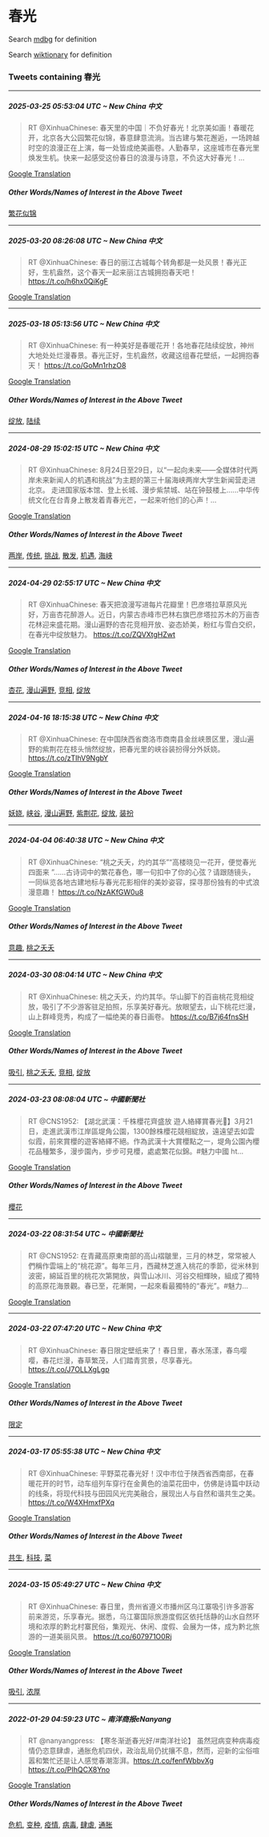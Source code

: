 # 春光

Search [mdbg](https://www.mdbg.net/chinese/dictionary?page=worddict&wdrst=0&wdqb=春光) for definition

Search [wiktionary](https://en.wiktionary.org/wiki/春光) for definition

### Tweets containing 春光

___
##### 2025-03-25 05:53:04 UTC ~ New China 中文
> RT @XinhuaChinese: 春天里的中国｜不负好春光！北京美如画！春暖花开，北京各大公园繁花似锦，春意肆意流淌。当古建与繁花邂逅，一场跨越时空的浪漫正在上演，每一处皆成绝美画卷。人勤春早，这座城市在春光里焕发生机。快来一起感受这份春日的浪漫与诗意，不负这大好春光！…

[Google Translation](https://translate.google.com/?hi=en&tab=TT&sl=zh-CN&tl=en&op=translate&text=RT+%40XinhuaChinese%3A+%E6%98%A5%E5%A4%A9%E9%87%8C%E7%9A%84%E4%B8%AD%E5%9B%BD%EF%BD%9C%E4%B8%8D%E8%B4%9F%E5%A5%BD%E6%98%A5%E5%85%89%EF%BC%81%E5%8C%97%E4%BA%AC%E7%BE%8E%E5%A6%82%E7%94%BB%EF%BC%81%E6%98%A5%E6%9A%96%E8%8A%B1%E5%BC%80%EF%BC%8C%E5%8C%97%E4%BA%AC%E5%90%84%E5%A4%A7%E5%85%AC%E5%9B%AD%E7%B9%81%E8%8A%B1%E4%BC%BC%E9%94%A6%EF%BC%8C%E6%98%A5%E6%84%8F%E8%82%86%E6%84%8F%E6%B5%81%E6%B7%8C%E3%80%82%E5%BD%93%E5%8F%A4%E5%BB%BA%E4%B8%8E%E7%B9%81%E8%8A%B1%E9%82%82%E9%80%85%EF%BC%8C%E4%B8%80%E5%9C%BA%E8%B7%A8%E8%B6%8A%E6%97%B6%E7%A9%BA%E7%9A%84%E6%B5%AA%E6%BC%AB%E6%AD%A3%E5%9C%A8%E4%B8%8A%E6%BC%94%EF%BC%8C%E6%AF%8F%E4%B8%80%E5%A4%84%E7%9A%86%E6%88%90%E7%BB%9D%E7%BE%8E%E7%94%BB%E5%8D%B7%E3%80%82%E4%BA%BA%E5%8B%A4%E6%98%A5%E6%97%A9%EF%BC%8C%E8%BF%99%E5%BA%A7%E5%9F%8E%E5%B8%82%E5%9C%A8%E6%98%A5%E5%85%89%E9%87%8C%E7%84%95%E5%8F%91%E7%94%9F%E6%9C%BA%E3%80%82%E5%BF%AB%E6%9D%A5%E4%B8%80%E8%B5%B7%E6%84%9F%E5%8F%97%E8%BF%99%E4%BB%BD%E6%98%A5%E6%97%A5%E7%9A%84%E6%B5%AA%E6%BC%AB%E4%B8%8E%E8%AF%97%E6%84%8F%EF%BC%8C%E4%B8%8D%E8%B4%9F%E8%BF%99%E5%A4%A7%E5%A5%BD%E6%98%A5%E5%85%89%EF%BC%81%E2%80%A6)
##### Other Words/Names of Interest in the Above Tweet
[繁花似锦](繁花似锦.md)
___
##### 2025-03-20 08:26:08 UTC ~ New China 中文
> RT @XinhuaChinese: 春日的丽江古城每个转角都是一处风景！春光正好，生机盎然，这个春天一起来丽江古城拥抱春天吧！ https://t.co/h6hx0QiKgF

[Google Translation](https://translate.google.com/?hi=en&tab=TT&sl=zh-CN&tl=en&op=translate&text=RT+%40XinhuaChinese%3A+%E6%98%A5%E6%97%A5%E7%9A%84%E4%B8%BD%E6%B1%9F%E5%8F%A4%E5%9F%8E%E6%AF%8F%E4%B8%AA%E8%BD%AC%E8%A7%92%E9%83%BD%E6%98%AF%E4%B8%80%E5%A4%84%E9%A3%8E%E6%99%AF%EF%BC%81%E6%98%A5%E5%85%89%E6%AD%A3%E5%A5%BD%EF%BC%8C%E7%94%9F%E6%9C%BA%E7%9B%8E%E7%84%B6%EF%BC%8C%E8%BF%99%E4%B8%AA%E6%98%A5%E5%A4%A9%E4%B8%80%E8%B5%B7%E6%9D%A5%E4%B8%BD%E6%B1%9F%E5%8F%A4%E5%9F%8E%E6%8B%A5%E6%8A%B1%E6%98%A5%E5%A4%A9%E5%90%A7%EF%BC%81+https%3A%2F%2Ft.co%2Fh6hx0QiKgF)
___
##### 2025-03-18 05:13:56 UTC ~ New China 中文
> RT @XinhuaChinese: 有一种美好是春暖花开！各地春花陆续绽放，神州大地处处烂漫春景。春光正好，生机盎然，收藏这组春花壁纸，一起拥抱春天！ https://t.co/GoMn1rhzO8

[Google Translation](https://translate.google.com/?hi=en&tab=TT&sl=zh-CN&tl=en&op=translate&text=RT+%40XinhuaChinese%3A+%E6%9C%89%E4%B8%80%E7%A7%8D%E7%BE%8E%E5%A5%BD%E6%98%AF%E6%98%A5%E6%9A%96%E8%8A%B1%E5%BC%80%EF%BC%81%E5%90%84%E5%9C%B0%E6%98%A5%E8%8A%B1%E9%99%86%E7%BB%AD%E7%BB%BD%E6%94%BE%EF%BC%8C%E7%A5%9E%E5%B7%9E%E5%A4%A7%E5%9C%B0%E5%A4%84%E5%A4%84%E7%83%82%E6%BC%AB%E6%98%A5%E6%99%AF%E3%80%82%E6%98%A5%E5%85%89%E6%AD%A3%E5%A5%BD%EF%BC%8C%E7%94%9F%E6%9C%BA%E7%9B%8E%E7%84%B6%EF%BC%8C%E6%94%B6%E8%97%8F%E8%BF%99%E7%BB%84%E6%98%A5%E8%8A%B1%E5%A3%81%E7%BA%B8%EF%BC%8C%E4%B8%80%E8%B5%B7%E6%8B%A5%E6%8A%B1%E6%98%A5%E5%A4%A9%EF%BC%81+https%3A%2F%2Ft.co%2FGoMn1rhzO8)
##### Other Words/Names of Interest in the Above Tweet
[绽放](绽放.md), [陆续](陆续.md)
___
##### 2024-08-29 15:02:15 UTC ~ New China 中文
> RT @XinhuaChinese: 8月24日至29日，以“一起向未来——全媒体时代两岸未来新闻人的机遇和挑战”为主题的第三十届海峡两岸大学生新闻营走进北京。 走进国家版本馆、登上长城、漫步紫禁城、站在钟鼓楼上……中华传统文化在台青身上散发着青春光芒，一起来听他们的心声！…

[Google Translation](https://translate.google.com/?hi=en&tab=TT&sl=zh-CN&tl=en&op=translate&text=RT+%40XinhuaChinese%3A+8%E6%9C%8824%E6%97%A5%E8%87%B329%E6%97%A5%EF%BC%8C%E4%BB%A5%E2%80%9C%E4%B8%80%E8%B5%B7%E5%90%91%E6%9C%AA%E6%9D%A5%E2%80%94%E2%80%94%E5%85%A8%E5%AA%92%E4%BD%93%E6%97%B6%E4%BB%A3%E4%B8%A4%E5%B2%B8%E6%9C%AA%E6%9D%A5%E6%96%B0%E9%97%BB%E4%BA%BA%E7%9A%84%E6%9C%BA%E9%81%87%E5%92%8C%E6%8C%91%E6%88%98%E2%80%9D%E4%B8%BA%E4%B8%BB%E9%A2%98%E7%9A%84%E7%AC%AC%E4%B8%89%E5%8D%81%E5%B1%8A%E6%B5%B7%E5%B3%A1%E4%B8%A4%E5%B2%B8%E5%A4%A7%E5%AD%A6%E7%94%9F%E6%96%B0%E9%97%BB%E8%90%A5%E8%B5%B0%E8%BF%9B%E5%8C%97%E4%BA%AC%E3%80%82+%E8%B5%B0%E8%BF%9B%E5%9B%BD%E5%AE%B6%E7%89%88%E6%9C%AC%E9%A6%86%E3%80%81%E7%99%BB%E4%B8%8A%E9%95%BF%E5%9F%8E%E3%80%81%E6%BC%AB%E6%AD%A5%E7%B4%AB%E7%A6%81%E5%9F%8E%E3%80%81%E7%AB%99%E5%9C%A8%E9%92%9F%E9%BC%93%E6%A5%BC%E4%B8%8A%E2%80%A6%E2%80%A6%E4%B8%AD%E5%8D%8E%E4%BC%A0%E7%BB%9F%E6%96%87%E5%8C%96%E5%9C%A8%E5%8F%B0%E9%9D%92%E8%BA%AB%E4%B8%8A%E6%95%A3%E5%8F%91%E7%9D%80%E9%9D%92%E6%98%A5%E5%85%89%E8%8A%92%EF%BC%8C%E4%B8%80%E8%B5%B7%E6%9D%A5%E5%90%AC%E4%BB%96%E4%BB%AC%E7%9A%84%E5%BF%83%E5%A3%B0%EF%BC%81%E2%80%A6)
##### Other Words/Names of Interest in the Above Tweet
[两岸](两岸.md), [传统](传统.md), [挑战](挑战.md), [散发](散发.md), [机遇](机遇.md), [海峡](海峡.md)
___
##### 2024-04-29 02:55:17 UTC ~ New China 中文
> RT @XinhuaChinese: 春天把浪漫写进每片花瓣里！巴彦塔拉草原风光好，万亩杏花醉游人。近日，内蒙古赤峰市巴林右旗巴彦塔拉苏木的万亩杏花林迎来盛花期。漫山遍野的杏花竞相开放、姿态娇美，粉红与雪白交织，在春光中绽放魅力。 https://t.co/ZQVXtgHZwt

[Google Translation](https://translate.google.com/?hi=en&tab=TT&sl=zh-CN&tl=en&op=translate&text=RT+%40XinhuaChinese%3A+%E6%98%A5%E5%A4%A9%E6%8A%8A%E6%B5%AA%E6%BC%AB%E5%86%99%E8%BF%9B%E6%AF%8F%E7%89%87%E8%8A%B1%E7%93%A3%E9%87%8C%EF%BC%81%E5%B7%B4%E5%BD%A6%E5%A1%94%E6%8B%89%E8%8D%89%E5%8E%9F%E9%A3%8E%E5%85%89%E5%A5%BD%EF%BC%8C%E4%B8%87%E4%BA%A9%E6%9D%8F%E8%8A%B1%E9%86%89%E6%B8%B8%E4%BA%BA%E3%80%82%E8%BF%91%E6%97%A5%EF%BC%8C%E5%86%85%E8%92%99%E5%8F%A4%E8%B5%A4%E5%B3%B0%E5%B8%82%E5%B7%B4%E6%9E%97%E5%8F%B3%E6%97%97%E5%B7%B4%E5%BD%A6%E5%A1%94%E6%8B%89%E8%8B%8F%E6%9C%A8%E7%9A%84%E4%B8%87%E4%BA%A9%E6%9D%8F%E8%8A%B1%E6%9E%97%E8%BF%8E%E6%9D%A5%E7%9B%9B%E8%8A%B1%E6%9C%9F%E3%80%82%E6%BC%AB%E5%B1%B1%E9%81%8D%E9%87%8E%E7%9A%84%E6%9D%8F%E8%8A%B1%E7%AB%9E%E7%9B%B8%E5%BC%80%E6%94%BE%E3%80%81%E5%A7%BF%E6%80%81%E5%A8%87%E7%BE%8E%EF%BC%8C%E7%B2%89%E7%BA%A2%E4%B8%8E%E9%9B%AA%E7%99%BD%E4%BA%A4%E7%BB%87%EF%BC%8C%E5%9C%A8%E6%98%A5%E5%85%89%E4%B8%AD%E7%BB%BD%E6%94%BE%E9%AD%85%E5%8A%9B%E3%80%82+https%3A%2F%2Ft.co%2FZQVXtgHZwt)
##### Other Words/Names of Interest in the Above Tweet
[杏花](杏花.md), [漫山遍野](漫山遍野.md), [竞相](竞相.md), [绽放](绽放.md)
___
##### 2024-04-16 18:15:38 UTC ~ New China 中文
> RT @XinhuaChinese: 在中国陕西省商洛市商南县金丝峡景区里，漫山遍野的紫荆花在枝头悄然绽放，把春光里的峡谷装扮得分外妖娆。 https://t.co/zTIhV9NgbY

[Google Translation](https://translate.google.com/?hi=en&tab=TT&sl=zh-CN&tl=en&op=translate&text=RT+%40XinhuaChinese%3A+%E5%9C%A8%E4%B8%AD%E5%9B%BD%E9%99%95%E8%A5%BF%E7%9C%81%E5%95%86%E6%B4%9B%E5%B8%82%E5%95%86%E5%8D%97%E5%8E%BF%E9%87%91%E4%B8%9D%E5%B3%A1%E6%99%AF%E5%8C%BA%E9%87%8C%EF%BC%8C%E6%BC%AB%E5%B1%B1%E9%81%8D%E9%87%8E%E7%9A%84%E7%B4%AB%E8%8D%86%E8%8A%B1%E5%9C%A8%E6%9E%9D%E5%A4%B4%E6%82%84%E7%84%B6%E7%BB%BD%E6%94%BE%EF%BC%8C%E6%8A%8A%E6%98%A5%E5%85%89%E9%87%8C%E7%9A%84%E5%B3%A1%E8%B0%B7%E8%A3%85%E6%89%AE%E5%BE%97%E5%88%86%E5%A4%96%E5%A6%96%E5%A8%86%E3%80%82+https%3A%2F%2Ft.co%2FzTIhV9NgbY)
##### Other Words/Names of Interest in the Above Tweet
[妖娆](妖娆.md), [峡谷](峡谷.md), [漫山遍野](漫山遍野.md), [紫荆花](紫荆花.md), [绽放](绽放.md), [装扮](装扮.md)
___
##### 2024-04-04 06:40:38 UTC ~ New China 中文
> RT @XinhuaChinese: “桃之夭夭，灼灼其华”“高楼晓见一花开，便觉春光四面来 ”……古诗词中的繁花春色，哪一句扣中了你的心弦？请跟随镜头，一同纵览各地古建地标与春光花影相伴的美妙姿容，探寻那份独有的中式浪漫意趣！ https://t.co/NzAKfGW0u8

[Google Translation](https://translate.google.com/?hi=en&tab=TT&sl=zh-CN&tl=en&op=translate&text=RT+%40XinhuaChinese%3A+%E2%80%9C%E6%A1%83%E4%B9%8B%E5%A4%AD%E5%A4%AD%EF%BC%8C%E7%81%BC%E7%81%BC%E5%85%B6%E5%8D%8E%E2%80%9D%E2%80%9C%E9%AB%98%E6%A5%BC%E6%99%93%E8%A7%81%E4%B8%80%E8%8A%B1%E5%BC%80%EF%BC%8C%E4%BE%BF%E8%A7%89%E6%98%A5%E5%85%89%E5%9B%9B%E9%9D%A2%E6%9D%A5+%E2%80%9D%E2%80%A6%E2%80%A6%E5%8F%A4%E8%AF%97%E8%AF%8D%E4%B8%AD%E7%9A%84%E7%B9%81%E8%8A%B1%E6%98%A5%E8%89%B2%EF%BC%8C%E5%93%AA%E4%B8%80%E5%8F%A5%E6%89%A3%E4%B8%AD%E4%BA%86%E4%BD%A0%E7%9A%84%E5%BF%83%E5%BC%A6%EF%BC%9F%E8%AF%B7%E8%B7%9F%E9%9A%8F%E9%95%9C%E5%A4%B4%EF%BC%8C%E4%B8%80%E5%90%8C%E7%BA%B5%E8%A7%88%E5%90%84%E5%9C%B0%E5%8F%A4%E5%BB%BA%E5%9C%B0%E6%A0%87%E4%B8%8E%E6%98%A5%E5%85%89%E8%8A%B1%E5%BD%B1%E7%9B%B8%E4%BC%B4%E7%9A%84%E7%BE%8E%E5%A6%99%E5%A7%BF%E5%AE%B9%EF%BC%8C%E6%8E%A2%E5%AF%BB%E9%82%A3%E4%BB%BD%E7%8B%AC%E6%9C%89%E7%9A%84%E4%B8%AD%E5%BC%8F%E6%B5%AA%E6%BC%AB%E6%84%8F%E8%B6%A3%EF%BC%81+https%3A%2F%2Ft.co%2FNzAKfGW0u8)
##### Other Words/Names of Interest in the Above Tweet
[意趣](意趣.md), [桃之夭夭](桃之夭夭.md)
___
##### 2024-03-30 08:04:14 UTC ~ New China 中文
> RT @XinhuaChinese: 桃之夭夭，灼灼其华。华山脚下的百亩桃花竞相绽放，吸引了不少游客驻足拍照，乐享美好春光。放眼望去，山下桃花烂漫，山上群峰竞秀，构成了一幅绝美的春日画卷。 https://t.co/B7j64fnsSH

[Google Translation](https://translate.google.com/?hi=en&tab=TT&sl=zh-CN&tl=en&op=translate&text=RT+%40XinhuaChinese%3A+%E6%A1%83%E4%B9%8B%E5%A4%AD%E5%A4%AD%EF%BC%8C%E7%81%BC%E7%81%BC%E5%85%B6%E5%8D%8E%E3%80%82%E5%8D%8E%E5%B1%B1%E8%84%9A%E4%B8%8B%E7%9A%84%E7%99%BE%E4%BA%A9%E6%A1%83%E8%8A%B1%E7%AB%9E%E7%9B%B8%E7%BB%BD%E6%94%BE%EF%BC%8C%E5%90%B8%E5%BC%95%E4%BA%86%E4%B8%8D%E5%B0%91%E6%B8%B8%E5%AE%A2%E9%A9%BB%E8%B6%B3%E6%8B%8D%E7%85%A7%EF%BC%8C%E4%B9%90%E4%BA%AB%E7%BE%8E%E5%A5%BD%E6%98%A5%E5%85%89%E3%80%82%E6%94%BE%E7%9C%BC%E6%9C%9B%E5%8E%BB%EF%BC%8C%E5%B1%B1%E4%B8%8B%E6%A1%83%E8%8A%B1%E7%83%82%E6%BC%AB%EF%BC%8C%E5%B1%B1%E4%B8%8A%E7%BE%A4%E5%B3%B0%E7%AB%9E%E7%A7%80%EF%BC%8C%E6%9E%84%E6%88%90%E4%BA%86%E4%B8%80%E5%B9%85%E7%BB%9D%E7%BE%8E%E7%9A%84%E6%98%A5%E6%97%A5%E7%94%BB%E5%8D%B7%E3%80%82+https%3A%2F%2Ft.co%2FB7j64fnsSH)
##### Other Words/Names of Interest in the Above Tweet
[吸引](吸引.md), [桃之夭夭](桃之夭夭.md), [竞相](竞相.md), [绽放](绽放.md)
___
##### 2024-03-23 08:08:04 UTC ~ 中國新聞社
> RT @CNS1952: 【湖北武漢：千株櫻花齊盛放 遊人絡繹賞春光🌸】3月21日，走進武漢市江岸區堤角公園，1300餘株櫻花競相綻放，遠遠望去如雲似霞，前來賞櫻的遊客絡繹不絕。作為武漢十大賞櫻點之一，堤角公園內櫻花品種繁多，漫步園內，步步可見櫻，處處繁花似錦。#魅力中國 ht…

[Google Translation](https://translate.google.com/?hi=en&tab=TT&sl=zh-CN&tl=en&op=translate&text=RT+%40CNS1952%3A+%E3%80%90%E6%B9%96%E5%8C%97%E6%AD%A6%E6%BC%A2%EF%BC%9A%E5%8D%83%E6%A0%AA%E6%AB%BB%E8%8A%B1%E9%BD%8A%E7%9B%9B%E6%94%BE+%E9%81%8A%E4%BA%BA%E7%B5%A1%E7%B9%B9%E8%B3%9E%E6%98%A5%E5%85%89%F0%9F%8C%B8%E3%80%913%E6%9C%8821%E6%97%A5%EF%BC%8C%E8%B5%B0%E9%80%B2%E6%AD%A6%E6%BC%A2%E5%B8%82%E6%B1%9F%E5%B2%B8%E5%8D%80%E5%A0%A4%E8%A7%92%E5%85%AC%E5%9C%92%EF%BC%8C1300%E9%A4%98%E6%A0%AA%E6%AB%BB%E8%8A%B1%E7%AB%B6%E7%9B%B8%E7%B6%BB%E6%94%BE%EF%BC%8C%E9%81%A0%E9%81%A0%E6%9C%9B%E5%8E%BB%E5%A6%82%E9%9B%B2%E4%BC%BC%E9%9C%9E%EF%BC%8C%E5%89%8D%E4%BE%86%E8%B3%9E%E6%AB%BB%E7%9A%84%E9%81%8A%E5%AE%A2%E7%B5%A1%E7%B9%B9%E4%B8%8D%E7%B5%95%E3%80%82%E4%BD%9C%E7%82%BA%E6%AD%A6%E6%BC%A2%E5%8D%81%E5%A4%A7%E8%B3%9E%E6%AB%BB%E9%BB%9E%E4%B9%8B%E4%B8%80%EF%BC%8C%E5%A0%A4%E8%A7%92%E5%85%AC%E5%9C%92%E5%85%A7%E6%AB%BB%E8%8A%B1%E5%93%81%E7%A8%AE%E7%B9%81%E5%A4%9A%EF%BC%8C%E6%BC%AB%E6%AD%A5%E5%9C%92%E5%85%A7%EF%BC%8C%E6%AD%A5%E6%AD%A5%E5%8F%AF%E8%A6%8B%E6%AB%BB%EF%BC%8C%E8%99%95%E8%99%95%E7%B9%81%E8%8A%B1%E4%BC%BC%E9%8C%A6%E3%80%82%23%E9%AD%85%E5%8A%9B%E4%B8%AD%E5%9C%8B+ht%E2%80%A6)
##### Other Words/Names of Interest in the Above Tweet
[櫻花](櫻花.md)
___
##### 2024-03-22 08:31:54 UTC ~ 中國新聞社
> RT @CNS1952: 在青藏高原東南部的高山褶皺里，三月的林芝，常常被人們稱作雲端上的“桃花源”。每年三月，西藏林芝進入桃花的季節，從米林到波密，綿延百里的桃花次第開放，與雪山冰川、河谷交相輝映，組成了獨特的高原花海景觀。春已至，花漸開，一起來看最獨特的“春光”。#魅力…

[Google Translation](https://translate.google.com/?hi=en&tab=TT&sl=zh-CN&tl=en&op=translate&text=RT+%40CNS1952%3A+%E5%9C%A8%E9%9D%92%E8%97%8F%E9%AB%98%E5%8E%9F%E6%9D%B1%E5%8D%97%E9%83%A8%E7%9A%84%E9%AB%98%E5%B1%B1%E8%A4%B6%E7%9A%BA%E9%87%8C%EF%BC%8C%E4%B8%89%E6%9C%88%E7%9A%84%E6%9E%97%E8%8A%9D%EF%BC%8C%E5%B8%B8%E5%B8%B8%E8%A2%AB%E4%BA%BA%E5%80%91%E7%A8%B1%E4%BD%9C%E9%9B%B2%E7%AB%AF%E4%B8%8A%E7%9A%84%E2%80%9C%E6%A1%83%E8%8A%B1%E6%BA%90%E2%80%9D%E3%80%82%E6%AF%8F%E5%B9%B4%E4%B8%89%E6%9C%88%EF%BC%8C%E8%A5%BF%E8%97%8F%E6%9E%97%E8%8A%9D%E9%80%B2%E5%85%A5%E6%A1%83%E8%8A%B1%E7%9A%84%E5%AD%A3%E7%AF%80%EF%BC%8C%E5%BE%9E%E7%B1%B3%E6%9E%97%E5%88%B0%E6%B3%A2%E5%AF%86%EF%BC%8C%E7%B6%BF%E5%BB%B6%E7%99%BE%E9%87%8C%E7%9A%84%E6%A1%83%E8%8A%B1%E6%AC%A1%E7%AC%AC%E9%96%8B%E6%94%BE%EF%BC%8C%E8%88%87%E9%9B%AA%E5%B1%B1%E5%86%B0%E5%B7%9D%E3%80%81%E6%B2%B3%E8%B0%B7%E4%BA%A4%E7%9B%B8%E8%BC%9D%E6%98%A0%EF%BC%8C%E7%B5%84%E6%88%90%E4%BA%86%E7%8D%A8%E7%89%B9%E7%9A%84%E9%AB%98%E5%8E%9F%E8%8A%B1%E6%B5%B7%E6%99%AF%E8%A7%80%E3%80%82%E6%98%A5%E5%B7%B2%E8%87%B3%EF%BC%8C%E8%8A%B1%E6%BC%B8%E9%96%8B%EF%BC%8C%E4%B8%80%E8%B5%B7%E4%BE%86%E7%9C%8B%E6%9C%80%E7%8D%A8%E7%89%B9%E7%9A%84%E2%80%9C%E6%98%A5%E5%85%89%E2%80%9D%E3%80%82%23%E9%AD%85%E5%8A%9B%E2%80%A6)
___
##### 2024-03-22 07:47:20 UTC ~ New China 中文
> RT @XinhuaChinese: 春日限定壁纸来了！春日里，春水荡漾，春鸟嘤嘤，春花烂漫，春草繁茂，人们踏青赏景，尽享春光。 https://t.co/J7OLLXgLgp

[Google Translation](https://translate.google.com/?hi=en&tab=TT&sl=zh-CN&tl=en&op=translate&text=RT+%40XinhuaChinese%3A+%E6%98%A5%E6%97%A5%E9%99%90%E5%AE%9A%E5%A3%81%E7%BA%B8%E6%9D%A5%E4%BA%86%EF%BC%81%E6%98%A5%E6%97%A5%E9%87%8C%EF%BC%8C%E6%98%A5%E6%B0%B4%E8%8D%A1%E6%BC%BE%EF%BC%8C%E6%98%A5%E9%B8%9F%E5%98%A4%E5%98%A4%EF%BC%8C%E6%98%A5%E8%8A%B1%E7%83%82%E6%BC%AB%EF%BC%8C%E6%98%A5%E8%8D%89%E7%B9%81%E8%8C%82%EF%BC%8C%E4%BA%BA%E4%BB%AC%E8%B8%8F%E9%9D%92%E8%B5%8F%E6%99%AF%EF%BC%8C%E5%B0%BD%E4%BA%AB%E6%98%A5%E5%85%89%E3%80%82+https%3A%2F%2Ft.co%2FJ7OLLXgLgp)
##### Other Words/Names of Interest in the Above Tweet
[限定](限定.md)
___
##### 2024-03-17 05:55:38 UTC ~ New China 中文
> RT @XinhuaChinese: 平野菜花春光好！汉中市位于陕西省西南部，在春暖花开的时节，动车组列车穿行在金黄色的油菜花田中，仿佛是诗篇中跃动的线条，将现代科技与田园风光完美融合，展现出人与自然和谐共生之美。 https://t.co/W4XHmxfPXq

[Google Translation](https://translate.google.com/?hi=en&tab=TT&sl=zh-CN&tl=en&op=translate&text=RT+%40XinhuaChinese%3A+%E5%B9%B3%E9%87%8E%E8%8F%9C%E8%8A%B1%E6%98%A5%E5%85%89%E5%A5%BD%EF%BC%81%E6%B1%89%E4%B8%AD%E5%B8%82%E4%BD%8D%E4%BA%8E%E9%99%95%E8%A5%BF%E7%9C%81%E8%A5%BF%E5%8D%97%E9%83%A8%EF%BC%8C%E5%9C%A8%E6%98%A5%E6%9A%96%E8%8A%B1%E5%BC%80%E7%9A%84%E6%97%B6%E8%8A%82%EF%BC%8C%E5%8A%A8%E8%BD%A6%E7%BB%84%E5%88%97%E8%BD%A6%E7%A9%BF%E8%A1%8C%E5%9C%A8%E9%87%91%E9%BB%84%E8%89%B2%E7%9A%84%E6%B2%B9%E8%8F%9C%E8%8A%B1%E7%94%B0%E4%B8%AD%EF%BC%8C%E4%BB%BF%E4%BD%9B%E6%98%AF%E8%AF%97%E7%AF%87%E4%B8%AD%E8%B7%83%E5%8A%A8%E7%9A%84%E7%BA%BF%E6%9D%A1%EF%BC%8C%E5%B0%86%E7%8E%B0%E4%BB%A3%E7%A7%91%E6%8A%80%E4%B8%8E%E7%94%B0%E5%9B%AD%E9%A3%8E%E5%85%89%E5%AE%8C%E7%BE%8E%E8%9E%8D%E5%90%88%EF%BC%8C%E5%B1%95%E7%8E%B0%E5%87%BA%E4%BA%BA%E4%B8%8E%E8%87%AA%E7%84%B6%E5%92%8C%E8%B0%90%E5%85%B1%E7%94%9F%E4%B9%8B%E7%BE%8E%E3%80%82+https%3A%2F%2Ft.co%2FW4XHmxfPXq)
##### Other Words/Names of Interest in the Above Tweet
[共生](共生.md), [科技](科技.md), [菜](菜.md)
___
##### 2024-03-15 05:49:27 UTC ~ New China 中文
> RT @XinhuaChinese: 春日里，贵州省遵义市播州区乌江寨吸引许多游客前来游览，乐享春光。据悉，乌江寨国际旅游度假区依托恬静的山水自然环境和浓厚的黔北村寨民俗，集观光、休闲、度假、会展为一体，成为黔北旅游的一道美丽风景。 https://t.co/607971O0Rj

[Google Translation](https://translate.google.com/?hi=en&tab=TT&sl=zh-CN&tl=en&op=translate&text=RT+%40XinhuaChinese%3A+%E6%98%A5%E6%97%A5%E9%87%8C%EF%BC%8C%E8%B4%B5%E5%B7%9E%E7%9C%81%E9%81%B5%E4%B9%89%E5%B8%82%E6%92%AD%E5%B7%9E%E5%8C%BA%E4%B9%8C%E6%B1%9F%E5%AF%A8%E5%90%B8%E5%BC%95%E8%AE%B8%E5%A4%9A%E6%B8%B8%E5%AE%A2%E5%89%8D%E6%9D%A5%E6%B8%B8%E8%A7%88%EF%BC%8C%E4%B9%90%E4%BA%AB%E6%98%A5%E5%85%89%E3%80%82%E6%8D%AE%E6%82%89%EF%BC%8C%E4%B9%8C%E6%B1%9F%E5%AF%A8%E5%9B%BD%E9%99%85%E6%97%85%E6%B8%B8%E5%BA%A6%E5%81%87%E5%8C%BA%E4%BE%9D%E6%89%98%E6%81%AC%E9%9D%99%E7%9A%84%E5%B1%B1%E6%B0%B4%E8%87%AA%E7%84%B6%E7%8E%AF%E5%A2%83%E5%92%8C%E6%B5%93%E5%8E%9A%E7%9A%84%E9%BB%94%E5%8C%97%E6%9D%91%E5%AF%A8%E6%B0%91%E4%BF%97%EF%BC%8C%E9%9B%86%E8%A7%82%E5%85%89%E3%80%81%E4%BC%91%E9%97%B2%E3%80%81%E5%BA%A6%E5%81%87%E3%80%81%E4%BC%9A%E5%B1%95%E4%B8%BA%E4%B8%80%E4%BD%93%EF%BC%8C%E6%88%90%E4%B8%BA%E9%BB%94%E5%8C%97%E6%97%85%E6%B8%B8%E7%9A%84%E4%B8%80%E9%81%93%E7%BE%8E%E4%B8%BD%E9%A3%8E%E6%99%AF%E3%80%82+https%3A%2F%2Ft.co%2F607971O0Rj)
##### Other Words/Names of Interest in the Above Tweet
[吸引](吸引.md), [浓厚](浓厚.md)
___
##### 2022-01-29 04:59:23 UTC ~ 南洋商报eNanyang
> RT @nanyangpress: 【寒冬渐逝春光好/#南洋社论】 虽然冠病变种病毒疫情仍恣意肆虐，通胀危机四伏，政治乱局仍扰攘不息，然而，迎新的尘俗喧嚣和繁忙还是让人感觉春潮澎湃。https://t.co/fenfWbbvXg https://t.co/PIhQCX8Yno

[Google Translation](https://translate.google.com/?hi=en&tab=TT&sl=zh-CN&tl=en&op=translate&text=RT+%40nanyangpress%3A+%E3%80%90%E5%AF%92%E5%86%AC%E6%B8%90%E9%80%9D%E6%98%A5%E5%85%89%E5%A5%BD%2F%23%E5%8D%97%E6%B4%8B%E7%A4%BE%E8%AE%BA%E3%80%91+%E8%99%BD%E7%84%B6%E5%86%A0%E7%97%85%E5%8F%98%E7%A7%8D%E7%97%85%E6%AF%92%E7%96%AB%E6%83%85%E4%BB%8D%E6%81%A3%E6%84%8F%E8%82%86%E8%99%90%EF%BC%8C%E9%80%9A%E8%83%80%E5%8D%B1%E6%9C%BA%E5%9B%9B%E4%BC%8F%EF%BC%8C%E6%94%BF%E6%B2%BB%E4%B9%B1%E5%B1%80%E4%BB%8D%E6%89%B0%E6%94%98%E4%B8%8D%E6%81%AF%EF%BC%8C%E7%84%B6%E8%80%8C%EF%BC%8C%E8%BF%8E%E6%96%B0%E7%9A%84%E5%B0%98%E4%BF%97%E5%96%A7%E5%9A%A3%E5%92%8C%E7%B9%81%E5%BF%99%E8%BF%98%E6%98%AF%E8%AE%A9%E4%BA%BA%E6%84%9F%E8%A7%89%E6%98%A5%E6%BD%AE%E6%BE%8E%E6%B9%83%E3%80%82https%3A%2F%2Ft.co%2FfenfWbbvXg+https%3A%2F%2Ft.co%2FPIhQCX8Yno)
##### Other Words/Names of Interest in the Above Tweet
[危机](危机.md), [变种](变种.md), [疫情](疫情.md), [病毒](病毒.md), [肆虐](肆虐.md), [通胀](通胀.md)
